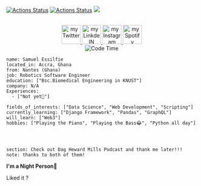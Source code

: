 [![Actions Status](https://github.com/guilyx/guilyx/workflows/wakatime-stats/badge.svg)](https://github.com/guilyx/guilyx/actions)
[![Actions Status](https://github.com/guilyx/guilyx/workflows/update-gh-activity/badge.svg)](https://github.com/guilyx/guilyx/actions)
![](https://visitor-badge.glitch.me/badge?page_id=guilyx.guilyx)

<p align="center">
<br/>
<a href="https://twitter.com/nthofhisname">
  <img alt="my Twitter" width="50px" src=""/>
</a>
<a href="https://www.linkedin.com/in/erwinlejeune-lkn">
  <img alt="my LinkdeIN" width="50px" src="" />
</a>
<a href="https://www.instagram.com/nthofhisname">
  <img alt="my Instagram" width="50px" src="" />
</a>
<a href="https://open.spotify.com/user/11147618695?si=zZFn6uAGRLyoU02lsG50GA">
  <img alt="my Spotify" width="50px" src="" />
</a>
<br>
<img alt="Code Time" src="" />
</p>

```about
name: Samuel Essilfie
located_in: Accra, Ghana
from: Nantes (Ghana)
job: Robotics Software Engineer
education: ["Bsc.Biomedical Engineering in KNUST"]
company: N/A
Experiences: 
  - ["Not yet🤫"]

fields_of_interests: ["Data Science", "Web Development", "Scripting"]
currently_learning: ["Django Framework", "Pandas", "GraphQL"]
will_learn: ["Web3"]
hobbies: ["Playing the Piano", "Playing the Bass😂", "Python all day"]
```

<p align="center">
  <img alig src="" />
</p>

<p align="center">
  <a href="">
    <img src="">
  </a>
</p>

<p align="center">
  <img src="">
</p>
 
```
section: Check out Dag Heward Mills Podcast and thank me later!!!
note: thanks to both of them!
```

**I'm a Night Person🦉** 

Liked it ?

<p align="center">
  <img src=""/>
</p>
